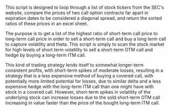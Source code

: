 This script is designed to loop through a list of stock tickers from the SEC's website,
compare the prices of two call option contracts far apart in expiration dates to be considered a diagonal spread,
and return the sorted ratios of these prices in an excel sheet.

The purpose is to get a list of the highest ratio of short-term call price to long-term call price
in order to sell a short-term call and buy a long term call to capture volatility and theta. This script is simply to scan
the stock market for high levels of short term volatility to sell a short-term OTM call and hedge by buying a long-term ITM call.

This kind of trading strategy lends itself to somewhat longer-term consistent profits, with short-term spikes of moderate losses, 
resulting in a strategy that is a less expensive method of buying a covered call, with potentially more limited potential for losses,
due to similar delta and a less expensive hedge with the long-term ITM call than one might have with stock in a covered call. 
However, short-term spikes in volatility of the underlying stock can increase losses due to the sold short-term OTM call
increasing in value faster than the price of the bought long-term ITM call.
